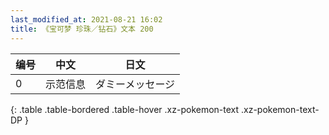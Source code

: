 ```yaml
---
last_modified_at: 2021-08-21 16:02
title: 《宝可梦 珍珠／钻石》文本 200
---
```

| 编号 | 中文 | 日文 |
| ---- | ---- | ---- |
| 0 | 示范信息 | ダミーメッセージ |
{: .table .table-bordered .table-hover .xz-pokemon-text .xz-pokemon-text-DP }